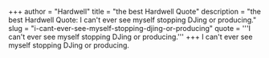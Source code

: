 +++
author = "Hardwell"
title = "the best Hardwell Quote"
description = "the best Hardwell Quote: I can't ever see myself stopping DJing or producing."
slug = "i-cant-ever-see-myself-stopping-djing-or-producing"
quote = '''I can't ever see myself stopping DJing or producing.'''
+++
I can't ever see myself stopping DJing or producing.
